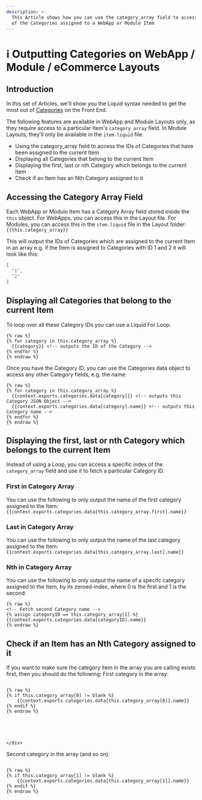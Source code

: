 ```yaml
---
description: >-
  This Article shows how you can use the category_array field to access the IDs
  of the Categories assigned to a WebApp or Module Item
---
```


# ℹ️ Outputting Categories on WebApp / Module / eCommerce Layouts

## Introduction

In this set of Articles, we'll show you the Liquid syntax needed to get the most out of [Categories](https://help.siteglide.com/article/123-categories-getting-started) on the Front End.

The following features are available in WebApp and Module Layouts only, as they require access to a particular Item's `category_array` field. In Module Layouts, they'll only be available in the `item.liquid` file.

* Using the category\_array field to access the IDs of Categories that have been assigned to the current Item
* Displaying all Categories that belong to the current Item
* Displaying the first, last or nth Category which belongs to the current Item
* Check if an Item has an Nth Category assigned to it

## Accessing the Category Array Field

Each WebApp or Module Item has a Category Array field stored inside the `this` object. For WebApps, you can access this in the Layout file. For Modules, you can access this in the `item.liquid` file in the Layout folder: `{{this.category_array}}`

This will output the IDs of Categories which are assigned to the current Item in an array e.g. if the Item is assigned to Categories with ID 1 and 2 it will look like this:

```json
[
  "1",
  "2"
]
```

## Displaying all Categories that belong to the current Item

To loop over all these Category IDs you can use a Liquid For Loop:

```liquid
{% raw %}
{% for category in this.category_array %}
  {{category}} <!-- outputs the ID of the Category -->
{% endfor %}
{% endraw %}

```

Once you have the Category ID, you can use the Categories data object to access any other Category fields, e.g. the name:

```liquid
{% raw %}
{% for category in this.category_array %}
  {{context.exports.categories.data[category]}} <!-- outputs this Category JSON Object -->
  {{context.exports.categories.data[category].name}} <!-- outputs this Category name -->
{% endfor %}
{% endraw %}

```

## Displaying the first, last or nth Category which belongs to the current Item

Instead of using a Loop, you can access a specific index of the `category_array` field and use it to fetch a particular Category ID.

### First in Category Array

You can use the following to only output the name of the first category assigned to the Item:`{{context.exports.categories.data[this.category_array.first].name}}`

### Last in Category Array

You can use the following to only output the name of the last category assigned to the Item:`{{context.exports.categories.data[this.category_array.last].name}}`

### Nth in Category Array

You can use the following to only output the name of a specifc category assigned to the Item, by its zeroed-index, where 0 is the first and 1 is the second:

```liquid
{% raw %}
<!-- Fetch second Category name -->
{% assign categoryID == this.category_array[1] %}
{{context.exports.categories.data[categoryID].name}}
{% endraw %}
```

## Check if an Item has an Nth Category assigned to it

If you want to make sure the category item in the array you are calling exists first, then you should do the following: First category in the array:

```liquid

{% raw %}
{% if this.category_array[0] != blank %}
    {{context.exports.categories.data[this.category_array[0]].name}}
{% endif %}
{% endraw %}





</div>
```

Second category in the array (and so on):

```liquid

{% raw %}
{% if this.category_array[1] != blank %}
    {{context.exports.categories.data[this.category_array[1]].name}}
{% endif %}
{% endraw %}
```
